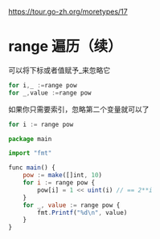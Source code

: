 https://tour.go-zh.org/moretypes/17

# range 遍历（续）
可以将下标或者值赋予_来忽略它
```js
for i,_ :=range pow
for _,value :=range pow
```
如果你只需要索引，忽略第二个变量就可以了
```js
for i := range pow
```
```js
package main

import "fmt"

func main() {
	pow := make([]int, 10)
	for i := range pow {
		pow[i] = 1 << uint(i) // == 2**i
	}
	for _, value := range pow {
		fmt.Printf("%d\n", value)
	}
}
```
